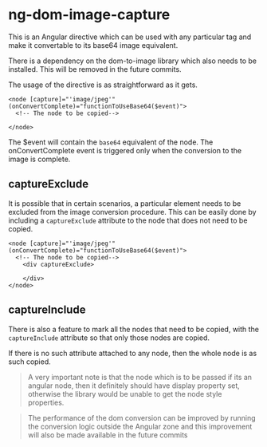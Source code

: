 # ng-dom-image-capture


This is an Angular directive which can be used with any particular tag and make it convertable to its base64 image equivalent.

There is a dependency on the dom-to-image library which also needs to be installed. This will be removed in the future commits.

The usage of the directive is as straightforward as it gets.

```
<node [capture]="'image/jpeg'" (onConvertComplete)="functionToUseBase64($event)">
  <!-- The node to be copied-->

</node>
```

The $event will contain the `base64` equivalent of the node. The onConvertComplete event is triggered only when the conversion to the image is complete.


## captureExclude

It is possible that in certain scenarios, a particular element needs to be excluded from the image conversion procedure. This can be easily done by including a `captureExclude` attribute to the node that does not need to be copied.

```
<node [capture]="'image/jpeg'" (onConvertComplete)="functionToUseBase64($event)">
  <!-- The node to be copied-->
    <div captureExclude>

    </div>
</node>
```

## captureInclude

There is also a feature to mark all the nodes that need to be copied, with the `captureInclude` attribute so that only those nodes are copied.

If there is no such attribute attached to any node, then the whole node is as such copied.

> A very important note is that the node which is to be passed if its an angular node, then it definitely should have display property set, otherwise the library would be unable to get the node style properties.

> The performance of the dom conversion can be improved by running the conversion logic outside the Angular zone and this improvement will also be made available in the future commits
